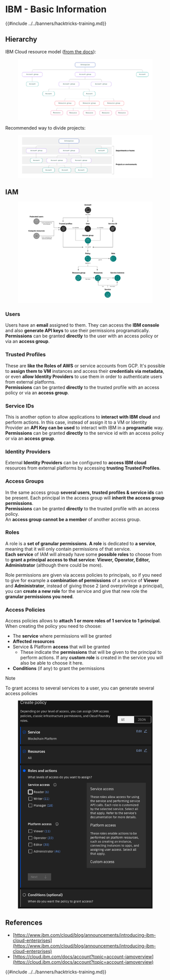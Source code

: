 # IBM - Basic Information

{{#include ../../banners/hacktricks-training.md}}

## Hierarchy

IBM Cloud resource model ([from the docs](https://www.ibm.com/blog/announcement/introducing-ibm-cloud-enterprises/)):

<figure><img src="../../images/image (225).png" alt=""><figcaption></figcaption></figure>

Recommended way to divide projects:

<figure><img src="../../images/image (239).png" alt=""><figcaption></figcaption></figure>

## IAM

<figure><img src="../../images/image (266).png" alt=""><figcaption></figcaption></figure>

### Users

Users have an **email** assigned to them. They can access the **IBM console** and also **generate API keys** to use their permissions programatically.\
**Permissions** can be granted **directly** to the user with an access policy or via an **access group**.

### Trusted Profiles

These are **like the Roles of AWS** or service accounts from GCP. It's possible to **assign them to VM** instances and access their **credentials via metadata**, or even **allow Identity Providers** to use them in order to authenticate users from external platforms.\
**Permissions** can be granted **directly** to the trusted profile with an access policy or via an **access group**.

### Service IDs

This is another option to allow applications to **interact with IBM cloud** and perform actions. In this case, instead of assign it to a VM or Identity Provider an **API Key can be used** to interact with IBM in a **programatic** way.\
**Permissions** can be granted **directly** to the service id with an access policy or via an **access group**.

### Identity Providers

External **Identity Providers** can be configured to **access IBM cloud** resources from external platforms by accessing **trusting Trusted Profiles**.

### Access Groups

In the same access group **several users, trusted profiles & service ids** can be present. Each principal in the access group will **inherit the access group permissions**.\
**Permissions** can be granted **directly** to the trusted profile with an access policy.\
An **access group cannot be a member** of another access group.

### Roles

A role is a **set of granular permissions**. **A role** is dedicated to **a service**, meaning that it will only contain permissions of that service.\
**Each service** of IAM will already have some **possible roles** to choose from to **grant a principal access to that service**: **Viewer, Operator, Editor, Administrator** (although there could be more).

Role permissions are given via access policies to principals, so if you need to give for example a **combination of permissions** of a service of **Viewer** and **Administrator**, instead of giving those 2 (and overprivilege a principal), you can **create a new role** for the service and give that new role the **granular permissions you need**.

### Access Policies

Access policies allows to **attach 1 or more roles of 1 service to 1 principal**.\
When creating the policy you need to choose:

- The **service** where permissions will be granted
- **Affected resources**
- Service & Platform **access** that will be granted
  - These indicate the **permissions** that will be given to the principal to perform actions. If any **custom role** is created in the service you will also be able to choose it here.
- **Conditions** (if any) to grant the permissions

> [!NOTE]
> To grant access to several services to a user, you can generate several access policies

<figure><img src="../../images/image (248).png" alt=""><figcaption></figcaption></figure>

## References

- [https://www.ibm.com/cloud/blog/announcements/introducing-ibm-cloud-enterprises](https://www.ibm.com/cloud/blog/announcements/introducing-ibm-cloud-enterprises)
- [https://cloud.ibm.com/docs/account?topic=account-iamoverview](https://cloud.ibm.com/docs/account?topic=account-iamoverview)

{{#include ../../banners/hacktricks-training.md}}






